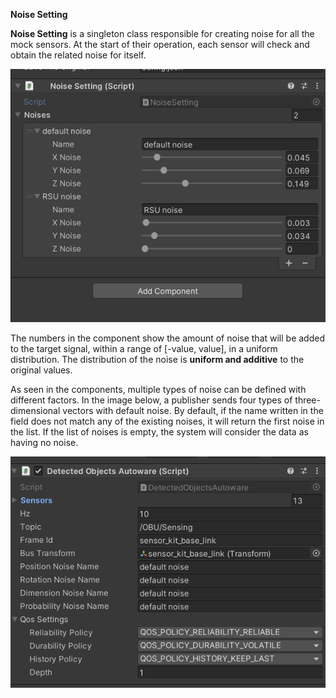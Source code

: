 **Noise Setting**

**Noise Setting** is a singleton class responsible for creating noise
for all the mock sensors. At the start of their operation, each sensor
will check and obtain the related noise for itself.

<div style="text-align: center;">
  <img src="image1.png" alt="alt text" width="600">
</div>


The numbers in the component show the amount of noise that will be added to the target signal, within a range of [-value, value], in a uniform distribution. The distribution of the noise is **uniform and additive** to the original values.

As seen in the components, multiple types of noise can be defined with
different factors. In the image below, a publisher sends four types of
three-dimensional vectors with default noise. By default, if the name
written in the field does not match any of the existing noises, it will
return the first noise in the list. If the list of noises is empty, the
system will consider the data as having no noise.


<div style="text-align: center;">
  <img src="image2.png" alt="alt text" width="600">
</div>
